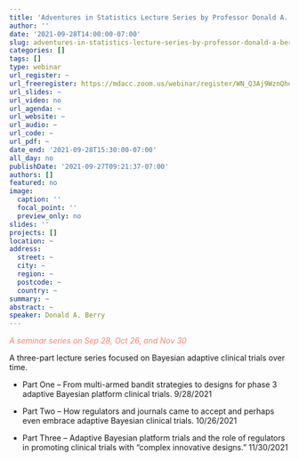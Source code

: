 ```yaml
---
title: 'Adventures in Statistics Lecture Series by Professor Donald A. Berry '
author: ''
date: '2021-09-28T14:00:00-07:00'
slug: adventures-in-statistics-lecture-series-by-professor-donald-a-berry
categories: []
tags: []
type: webinar
url_register: ~
url_freeregister: https://mdacc.zoom.us/webinar/register/WN_Q3Aj9WznQhq9-e1XsWmrRA?_x_zm_rtaid=j_0BPRHVQD625_nRaWkUDg.1632713682155.26b0e871c21af70aae1362b4dd87621d&_x_zm_rhtaid=991
url_slides: ~
url_video: no
url_agenda: ~
url_website: ~
url_audio: ~
url_code: ~
url_pdf: ~
date_end: '2021-09-28T15:30:00-07:00'
all_day: no
publishDate: '2021-09-27T09:21:37-07:00'
authors: []
featured: no
image:
  caption: ''
  focal_point: ''
  preview_only: no
slides: ''
projects: []
location: ~
address:
  street: ~
  city: ~
  region: ~
  postcode: ~
  country: ~
summary: ~
abstract: ~
speaker: Donald A. Berry
---
```

<span style="color: salmon;"> *A seminar series on Sep 28, Oct 26, and Nov 30* </span>
<!--more-->
A three-part lecture series focused on Bayesian adaptive clinical trials over time.  

- Part One – From multi-armed bandit strategies to designs for phase 3 adaptive Bayesian platform clinical trials. 9/28/2021 

- Part Two – How regulators and journals came to accept and perhaps even embrace adaptive Bayesian clinical trials. 10/26/2021  

- Part Three – Adaptive Bayesian platform trials and the role of regulators in promoting clinical trials with “complex innovative designs.” 11/30/2021